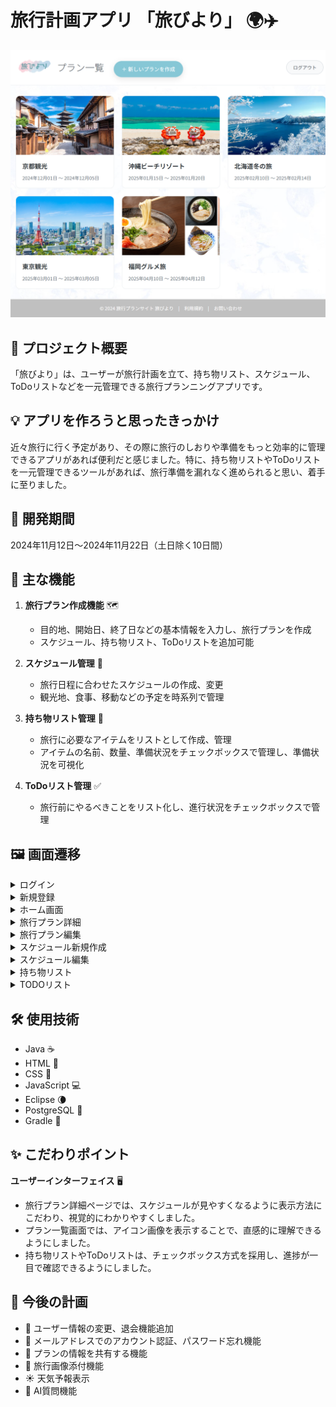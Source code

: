 # 旅行計画アプリ 「旅びより」 🌍✈️

![ホーム画面](/images/plans_home.png)

## 📌 プロジェクト概要

「旅びより」は、ユーザーが旅行計画を立て、持ち物リスト、スケジュール、ToDoリストなどを一元管理できる旅行プランニングアプリです。

## 💡 アプリを作ろうと思ったきっかけ

近々旅行に行く予定があり、その際に旅行のしおりや準備をもっと効率的に管理できるアプリがあれば便利だと感じました。特に、持ち物リストやToDoリストを一元管理できるツールがあれば、旅行準備を漏れなく進められると思い、着手に至りました。

## 📅 開発期間

2024年11月12日～2024年11月22日（土日除く10日間）

## 🔑 主な機能

1. **旅行プラン作成機能** 🗺️
   - 目的地、開始日、終了日などの基本情報を入力し、旅行プランを作成
   - スケジュール、持ち物リスト、ToDoリストを追加可能
2. **スケジュール管理** 📅
   - 旅行日程に合わせたスケジュールの作成、変更
   - 観光地、食事、移動などの予定を時系列で管理

3. **持ち物リスト管理** 🧳
   - 旅行に必要なアイテムをリストとして作成、管理
   - アイテムの名前、数量、準備状況をチェックボックスで管理し、準備状況を可視化

4. **ToDoリスト管理** ✅
   - 旅行前にやるべきことをリスト化し、進行状況をチェックボックスで管理

## 🖼️ 画面遷移

<details>
<summary>ログイン</summary>

![ログイン](/images/login.png)
</details>

<details>
<summary>新規登録</summary>

![新規登録](/images/login_entry.png)
</details>

<details>
<summary>ホーム画面</summary>

![ホーム画面](/images/plans_home.png)
</details>

<details>
<summary>旅行プラン詳細</summary>

![旅行プラン詳細](/images/plans_id.png)
</details>

<details>
<summary>旅行プラン編集</summary>

![旅行プラン編集](/images/plans_edit.png)
</details>

<details>
<summary>スケジュール新規作成</summary>

![スケジュール新規作成](/images/schedules_entry.png)
</details>

<details>
<summary>スケジュール編集</summary>


![スケジュール編集](/images/schedules_edit.png)
</details>

<details>
<summary>持ち物リスト</summary>

![持ち物リスト](/images/items_entry.png)
</details>

<details>
<summary>TODOリスト</summary>

![TODOリスト](/images/todos_entry.png)
</details>

## 🛠️ 使用技術

- Java ☕
- HTML 📄
- CSS 🎨
- JavaScript 💻
- Eclipse 🌘
- PostgreSQL 🐘
- Gradle 🐘

## ✨ こだわりポイント

**ユーザーインターフェイス** 🖥️
- 旅行プラン詳細ページでは、スケジュールが見やすくなるように表示方法にこだわり、視覚的にわかりやすくしました。
- プラン一覧画面では、アイコン画像を表示することで、直感的に理解できるようにしました。
- 持ち物リストやToDoリストは、チェックボックス方式を採用し、進捗が一目で確認できるようにしました。

## 🚀 今後の計画

- 👤 ユーザー情報の変更、退会機能追加
- 📧 メールアドレスでのアカウント認証、パスワード忘れ機能
- 🤝 プランの情報を共有する機能
- 📸 旅行画像添付機能
- ☀️ 天気予報表示
- 🤖 AI質問機能
